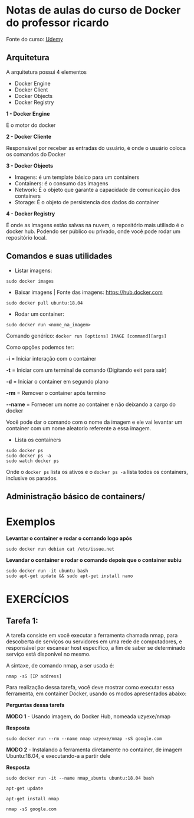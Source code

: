 # Notas de aulas do curso de Docker do professor ricardo

Fonte do curso: [Udemy](https://www.udemy.com/course/docker-introducao-a-administracao-de-containers/)

## Arquitetura

A arquitetura possui 4 elementos

* Docker Engine
* Docker Client
* Docker Objects
* Docker Registry

**1 - Docker Engine**

É o motor do docker

**2 - Docker Cliente**

Responsável por receber as entradas do usuário, é onde o usuário coloca os comandos do Docker

**3 - Docker Objects**

* Imagens: é um template básico para um containers
* Containers: é o consumo das imagens
* Network: É o objeto que garante a capacidade de comunicação dos containers
* Storage: É o objeto de persistencia dos dados do container

**4 - Docker Registry**

É onde as imagens estão salvas na nuvem, o repositório mais utiliado é o docker hub. Podendo ser público ou privado, onde você pode rodar um repositório local.

## Comandos e suas utilidades

* Listar imagens:

```
sudo docker images
```

* Baixar imagens | Fonte das imagens: https://hub.docker.com

```
sudo docker pull ubuntu:18.04
```

* Rodar um container:

```
sudo docker run <nome_na_imagem>
```

Comando genérico: `docker run [options] IMAGE [command][args]`

Como opções podemos ter: 

**-i** = Iniciar interação com o container

**-t** = Iniciar com um terminal de comando (Digitando exit para sair)

**-d** = Iniciar o container em segundo plano

**-rm** = Remover o container após termino

**--name** = Fornecer um nome ao container e não deixando a cargo do docker

Você pode dar o comando com o nome da imagem e ele vai levantar um container com um nome aleatorio referente a essa imagem.

* Lista os containers

```
sudo docker ps
sudo docker ps -a
sudo watch docker ps
```

Onde o `docker ps` lista os ativos e o `docker ps -a` lista todos os containers, inclusive os parados.

## Administração básico de containers/



# Exemplos

**Levantar o container e rodar o comando logo após**
```
sudo docker run debian cat /etc/issue.net
```

**Levandar o container e rodar o comando depois que o container subiu**
```
sudo docker run -it ubuntu bash
sudo apt-get update && sudo apt-get install nano
```

# EXERCÍCIOS

## Tarefa 1:

A tarefa consiste em você executar a ferramenta chamada nmap, para descoberta de serviços ou servidores em uma rede de computadores, e responsável por escanear host específico, a fim de saber se determinado serviço está disponível no mesmo.

A sintaxe, de comando nmap, a ser usada é:

```
nmap -sS [IP address]
```

Para realização dessa tarefa, você deve mostrar como executar essa ferramenta, em container Docker, usando os modos apresentados abaixo:

**Perguntas dessa tarefa**

**MODO 1** - Usando imagem, do Docker Hub, nomeada uzyexe/nmap

**Resposta** 

```
sudo docker run --rm --name nmap uzyexe/nmap -sS google.com
```

**MODO 2** - Instalando a ferramenta diretamente no container, de imagem Ubuntu:18.04, e executando-a a partir dele

**Resposta** 
```
sudo docker run -it --name nmap_ubuntu ubuntu:18.04 bash

apt-get update

apt-get install nmap

nmap -sS google.com
```


